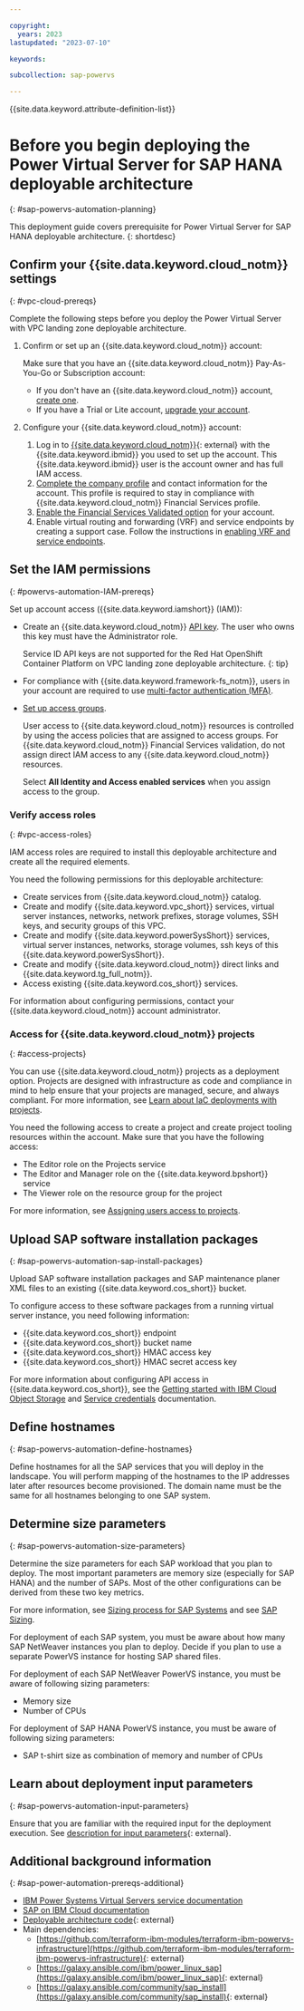 ```yaml
---

copyright:
  years: 2023
lastupdated: "2023-07-10"

keywords:

subcollection: sap-powervs

---
```


{{site.data.keyword.attribute-definition-list}}

# Before you begin deploying the Power Virtual Server for SAP HANA deployable architecture
{: #sap-powervs-automation-planning}

This deployment guide covers prerequisite for Power Virtual Server for SAP HANA deployable architecture. 
{: shortdesc}

## Confirm your {{site.data.keyword.cloud_notm}} settings
{: #vpc-cloud-prereqs}

Complete the following steps before you deploy the Power Virtual Server with VPC landing zone deployable architecture.

1.  Confirm or set up an {{site.data.keyword.cloud_notm}} account:

    Make sure that you have an {{site.data.keyword.cloud_notm}} Pay-As-You-Go or Subscription account:

    - If you don't have an {{site.data.keyword.cloud_notm}} account, [create one](/docs/account?topic=account-account-getting-started).
    - If you have a Trial or Lite account, [upgrade your account](/docs/account?topic=account-upgrading-account).
1.  Configure your {{site.data.keyword.cloud_notm}} account:
    1.  Log in to [{{site.data.keyword.cloud_notm}}](https://cloud.ibm.com){: external} with the {{site.data.keyword.ibmid}} you used to set up the account. This {{site.data.keyword.ibmid}} user is the account owner and has full IAM access.
    1.  [Complete the company profile](/docs/account?topic=account-contact-info) and contact information for the account. This profile is required to stay in compliance with {{site.data.keyword.cloud_notm}} Financial Services profile.
    1.  [Enable the Financial Services Validated option](/docs/account?topic=account-enabling-fs-validated) for your account.
    1.  Enable virtual routing and forwarding (VRF) and service endpoints by creating a support case. Follow the instructions in [enabling VRF and service endpoints](/docs/account?topic=account-vrf-service-endpoint&interface=ui#vrf).

## Set the IAM permissions
{: #powervs-automation-IAM-prereqs}

Set up account access ({{site.data.keyword.iamshort}} (IAM)):
- Create an {{site.data.keyword.cloud_notm}} [API key](/docs/account?topic=account-userapikey#create_user_key). The user who owns this key must have the Administrator role.

    Service ID API keys are not supported for the Red Hat OpenShift Container Platform on VPC landing zone deployable architecture.
    {: tip}

- For compliance with {{site.data.keyword.framework-fs_notm}}, users in your account are required to use [multi-factor authentication (MFA)](/docs/account?topic=account-account-getting-started#account-gs-mfa).
- [Set up access groups](/docs/account?topic=account-accoungetting-started#account-gs-accessgroups).

    User access to {{site.data.keyword.cloud_notm}} resources is controlled by using the access policies that are assigned to access groups. For {{site.data.keyword.cloud_notm}} Financial Services validation, do not assign direct IAM access to any {{site.data.keyword.cloud_notm}} resources.

    Select **All Identity and Access enabled services** when you assign access to the group.

### Verify access roles
{: #vpc-access-roles}

IAM access roles are required to install this deployable architecture and create all the required elements.

You need the following permissions for this deployable architecture:

- Create services from {{site.data.keyword.cloud_notm}} catalog.
- Create and modify {{site.data.keyword.vpc_short}} services, virtual server instances, networks, network prefixes, storage volumes, SSH keys, and security groups of this VPC.
- Create and modify {{site.data.keyword.powerSysShort}} services, virtual server instances, networks, storage volumes, ssh keys of this {{site.data.keyword.powerSysShort}}.
- Create and modify {{site.data.keyword.cloud_notm}} direct links and {{site.data.keyword.tg_full_notm}}.
- Access existing {{site.data.keyword.cos_short}} services.

For information about configuring permissions, contact your {{site.data.keyword.cloud_notm}} account administrator.

### Access for {{site.data.keyword.cloud_notm}} projects
{: #access-projects}

You can use {{site.data.keyword.cloud_notm}} projects as a deployment option. Projects are designed with infrastructure as code and compliance in mind to help ensure that your projects are managed, secure, and always compliant. For more information, see [Learn about IaC deployments with projects](/docs/secure-enterprise?topic=secure-enterprise-understanding-projects).

You need the following access to create a project and create project tooling resources within the account. Make sure that you have the following access:

- The Editor role on the Projects service
- The Editor and Manager role on the {{site.data.keyword.bpshort}} service
- The Viewer role on the resource group for the project

For more information, see [Assigning users access to projects](/docs/secure-enterprise?topic=secure-enterprise-access-project).

## Upload SAP software installation packages
{: #sap-powervs-automation-sap-install-packages}

Upload SAP software installation packages and SAP maintenance planer XML files to an existing {{site.data.keyword.cos_short}} bucket. 

To configure access to these software packages from a running virtual server instance, you need following information:
   * {{site.data.keyword.cos_short}} endpoint
   * {{site.data.keyword.cos_short}} bucket name
   * {{site.data.keyword.cos_short}} HMAC access key
   * {{site.data.keyword.cos_short}} HMAC secret access key

For more information about configuring API access in {{site.data.keyword.cos_short}}, see the [Getting started with IBM Cloud Object Storage](/docs/cloud-object-storage?topic=cloud-object-storage-getting-started-cloud-object-storage) and [Service credentials](/docs/cloud-object-storage?topic=cloud-object-storage-service-credentia) documentation.

## Define hostnames
{: #sap-powervs-automation-define-hostnames}

Define hostnames for all the SAP services that you will deploy in the landscape. You will perform mapping of the hostnames to the IP addresses later after resources become provisioned. The domain name must be the same for all hostnames belonging to one SAP system.

## Determine size parameters
{: #sap-powervs-automation-size-parameters}

Determine the size parameters for each SAP workload that you plan to deploy. The most important parameters are memory size (especially for SAP HANA) and the number of SAPs. Most of the other configurations can be derived from these two key metrics.

For more information, see [Sizing process for SAP Systems](/docs/sap?topic=sap-sizing) and see [SAP Sizing](https://service.sap.com/quicksizer).

For deployment of each SAP system, you must be aware about how many SAP NetWeaver instances you plan to deploy. Decide if you plan to use a separate PowerVS instance for hosting SAP shared files.

For deployment of each SAP NetWeaver PowerVS instance, you must be aware of following sizing parameters:

* Memory size
* Number of CPUs

For deployment of SAP HANA PowerVS instance, you must be aware of following sizing parameters:

* SAP t-shirt size as combination of memory and number of CPUs

## Learn about deployment input parameters
{: #sap-powervs-automation-input-parameters}

Ensure that you are familiar with the required input for the deployment execution. See [description for input parameters](https://github.com/terraform-ibm-modules/terraform-ibm-powervs-sap/blob/main/examples/ibm-catalog/deployable-architectures/sap-ready-to-go/README.md){: external}.

## Additional background information
{: #sap-power-automation-prereqs-additional}

- [IBM Power Systems Virtual Servers service documentation](/docs/power-iaas)
- [SAP on IBM Cloud documentation](/docs/sap)
- [Deployable architecture code](https://github.com/terraform-ibm-modules/terraform-ibm-powervs-sap){: external}
- Main dependencies:
   - [https://github.com/terraform-ibm-modules/terraform-ibm-powervs-infrastructure](https://github.com/terraform-ibm-modules/terraform-ibm-powervs-infrastructure){: external}
   - [https://galaxy.ansible.com/ibm/power_linux_sap](https://galaxy.ansible.com/ibm/power_linux_sap){: external}
   - [https://galaxy.ansible.com/community/sap_install](https://galaxy.ansible.com/community/sap_install){: external}
